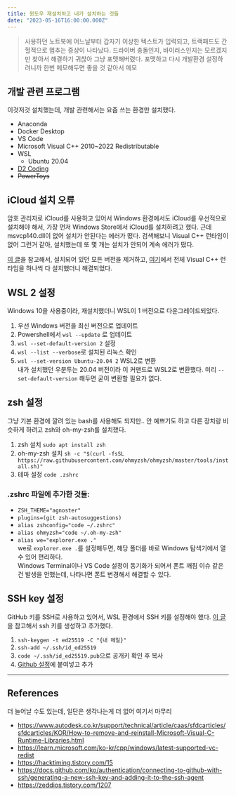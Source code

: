 ```yaml
---
title: 윈도우 재설치하고 내가 설치하는 것들
date: "2023-05-16T16:00:00.000Z"
---
```


> 사용하던 노트북에 어느날부터 갑자기 이상한 텍스트가 입력되고, 트랙패드도 간헐적으로 멈추는 증상이 나타났다. 드라이버 충돌인지, 바이러스인지는 모르겠지만 찾아서 해결하기 귀찮아 그냥 포맷해버렸다. 포맷하고 다시 개발환경 설정하려니까 한번 메모해두면 좋을 것 같아서 메모

## 개발 관련 프로그램
이것저것 설치했는데, 개발 관련해서는 요즘 쓰는 환경만 설치했다.
- Anaconda
- Docker Desktop
- VS Code
- Microsoft Visual C++ 2010~2022 Redistributable
- WSL
    - Ubuntu 20.04
- [D2 Coding](https://github.com/naver/d2codingfont)
- ~~PowerToys~~

## iCloud 설치 오류
암호 관리자로 iCloud를 사용하고 있어서 Windows 환경에서도 iCloud를 우선적으로 설치해야 해서, 가장 먼저 Windows Store에서 iCloud를 설치하려고 했다. 근데 msvcp140.dll이 없어 설치가 안된다는 에러가 떴다. 검색해보니 Visual C++ 런타임이 없어 그런거 같아, 설치했는데 또 몇 개는 설치가 안되어 계속 에러가 떴다.  

[이 글](https://www.autodesk.co.kr/support/technical/article/caas/sfdcarticles/sfdcarticles/KOR/How-to-remove-and-reinstall-Microsoft-Visual-C-Runtime-Libraries.html)을 참고해서, 설치되어 있던 모든 버전을 제거하고, [여기](https://learn.microsoft.com/ko-kr/cpp/windows/latest-supported-vc-redist)에서 전체 Visual C++ 런타임을 하나씩 다 설치했더니 해결되었다.

## WSL 2 설정
Windows 10을 사용중이라, 재설치했더니 WSL이 1 버전으로 다운그레이드되었다.  
1. 우선 Windows 버전을 최신 버전으로 업데이트
2. Powershell에서 `wsl --update` 로 업데이트
3. `wsl --set-default-version 2` 설정
4. `wsl --list --verbose`로 설치된 리눅스 확인
5. `wsl --set-version Ubuntu-20.04 2` WSL2로 변환  
내가 설치했던 우분투는 20.04 버전이라 이 커맨드로 WSL2로 변환했다. 미리 `--set-default-version` 해두면 굳이 변환할 필요가 없다.

## zsh 설정
그냥 기본 환경에 깔려 있는 bash를 사용해도 되지만.. 안 예쁘기도 하고 다른 장치랑 비슷하게 하려고 zsh와 oh-my-zsh를 설치했다.  
1. zsh 설치 `sudo apt install zsh`
2. oh-my-zsh 설치 `sh -c "$(curl -fsSL https://raw.githubusercontent.com/ohmyzsh/ohmyzsh/master/tools/install.sh)"`
3. 테마 설정 `code .zshrc`

### .zshrc 파일에 추가한 것들:
- `ZSH_THEME="agnoster"`
- `plugins=(git zsh-autosuggestions)`
- `alias zshconfig="code ~/.zshrc"`
- `alias ohmyzsh="code ~/.oh-my-zsh"`
- `alias we="explorer.exe ."`  
we로 `explorer.exe .`를 설정해두면, 해당 폴더를 바로 Windows 탐색기에서 열수 있어 편리하다.  
Windows Terminal이나 VS Code 설정이 동기화가 되어서 폰트 깨짐 이슈 같은 건 발생을 안했는데, 나타나면 폰트 변경해서 해결할 수 있다.

## SSH key 설정
GitHub 키를 SSH로 사용하고 있어서, WSL 환경에서 SSH 키를 설정해야 했다. [이 글](https://docs.github.com/ko/authentication/connecting-to-github-with-ssh/generating-a-new-ssh-key-and-adding-it-to-the-ssh-agent)을 참고해서 ssh 키를 생성하고 추가했다.

1. `ssh-keygen -t ed25519 -C "{내 메일}"`
2. `ssh-add ~/.ssh/id_ed25519`
3. `code ~/.ssh/id_ed25519.pub`으로 공개키 확인 후 복사
4. [Github 설정](https://github.com/settings/keys)에 붙여넣고 추가
---

## References
더 늘어날 수도 있는데, 일단은 생각나는게 더 없어 여기서 마무리
- https://www.autodesk.co.kr/support/technical/article/caas/sfdcarticles/sfdcarticles/KOR/How-to-remove-and-reinstall-Microsoft-Visual-C-Runtime-Libraries.html
- https://learn.microsoft.com/ko-kr/cpp/windows/latest-supported-vc-redist
- https://hacktiming.tistory.com/15
- https://docs.github.com/ko/authentication/connecting-to-github-with-ssh/generating-a-new-ssh-key-and-adding-it-to-the-ssh-agent
- https://zeddios.tistory.com/1207
